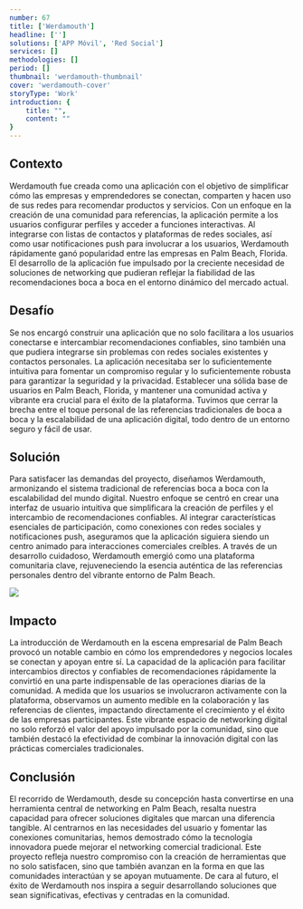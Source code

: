 ```yaml
---
number: 67
title: ['Werdamouth']
headline: ['']
solutions: ['APP Móvil', 'Red Social']
services: []
methodologies: []
period: []
thumbnail: 'werdamouth-thumbnail'
cover: 'werdamouth-cover'
storyType: 'Work'
introduction: {
    title: "",
    content: ""
}
---
```


## Contexto

Werdamouth fue creada como una aplicación con el objetivo de simplificar cómo las empresas y emprendedores se conectan, comparten y hacen uso de sus redes para recomendar productos y servicios. Con un enfoque en la creación de una comunidad para referencias, la aplicación permite a los usuarios configurar perfiles y acceder a funciones interactivas. Al integrarse con listas de contactos y plataformas de redes sociales, así como usar notificaciones push para involucrar a los usuarios, Werdamouth rápidamente ganó popularidad entre las empresas en Palm Beach, Florida. El desarrollo de la aplicación fue impulsado por la creciente necesidad de soluciones de networking que pudieran reflejar la fiabilidad de las recomendaciones boca a boca en el entorno dinámico del mercado actual.

## Desafío

Se nos encargó construir una aplicación que no solo facilitara a los usuarios conectarse e intercambiar recomendaciones confiables, sino también una que pudiera integrarse sin problemas con redes sociales existentes y contactos personales. La aplicación necesitaba ser lo suficientemente intuitiva para fomentar un compromiso regular y lo suficientemente robusta para garantizar la seguridad y la privacidad. Establecer una sólida base de usuarios en Palm Beach, Florida, y mantener una comunidad activa y vibrante era crucial para el éxito de la plataforma. Tuvimos que cerrar la brecha entre el toque personal de las referencias tradicionales de boca a boca y la escalabilidad de una aplicación digital, todo dentro de un entorno seguro y fácil de usar.

## Solución

Para satisfacer las demandas del proyecto, diseñamos Werdamouth, armonizando el sistema tradicional de referencias boca a boca con la escalabilidad del mundo digital. Nuestro enfoque se centró en crear una interfaz de usuario intuitiva que simplificara la creación de perfiles y el intercambio de recomendaciones confiables. Al integrar características esenciales de participación, como conexiones con redes sociales y notificaciones push, aseguramos que la aplicación siguiera siendo un centro animado para interacciones comerciales creíbles. A través de un desarrollo cuidadoso, Werdamouth emergió como una plataforma comunitaria clave, rejuveneciendo la esencia auténtica de las referencias personales dentro del vibrante entorno de Palm Beach.

![](/work/werdamouth-figure-1.jpg)

## Impacto

La introducción de Werdamouth en la escena empresarial de Palm Beach provocó un notable cambio en cómo los emprendedores y negocios locales se conectan y apoyan entre sí. La capacidad de la aplicación para facilitar intercambios directos y confiables de recomendaciones rápidamente la convirtió en una parte indispensable de las operaciones diarias de la comunidad. A medida que los usuarios se involucraron activamente con la plataforma, observamos un aumento medible en la colaboración y las referencias de clientes, impactando directamente el crecimiento y el éxito de las empresas participantes. Este vibrante espacio de networking digital no solo reforzó el valor del apoyo impulsado por la comunidad, sino que también destacó la efectividad de combinar la innovación digital con las prácticas comerciales tradicionales.

## Conclusión

El recorrido de Werdamouth, desde su concepción hasta convertirse en una herramienta central de networking en Palm Beach, resalta nuestra capacidad para ofrecer soluciones digitales que marcan una diferencia tangible. Al centrarnos en las necesidades del usuario y fomentar las conexiones comunitarias, hemos demostrado cómo la tecnología innovadora puede mejorar el networking comercial tradicional. Este proyecto refleja nuestro compromiso con la creación de herramientas que no solo satisfacen, sino que también avanzan en la forma en que las comunidades interactúan y se apoyan mutuamente. De cara al futuro, el éxito de Werdamouth nos inspira a seguir desarrollando soluciones que sean significativas, efectivas y centradas en la comunidad.
